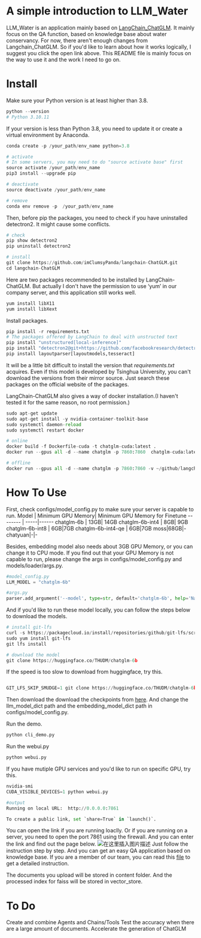 # A simple introduction to LLM_Water

LLM_Water is an application mainly based on [LangChain_ChatGLM](https://github.com/imClumsyPanda/langchain-ChatGLM/tree/master). It mainly focus on the QA function, based on knowledge base about water conservancy. For now, there aren't enough changes from Langchain_ChatGLM. So if you'd like to learn about how it works logically, I suggest you click the open link above. This README file is mainly focus on the way to use it and the work I need to go on.
# Install

Make sure your Python version is at least higher than 3.8.

```python
python --version
# Python 3.10.11
```
If your version is less than Python 3.8, you need to update it or create a virtual environment by Anaconda.

```python
conda create -p /your_path/env_name python=3.8

# activate
# In some servers, you may need to do "source activate base" first
source activate /your_path/env_name
pip3 install --upgrade pip

# deactivate
source deactivate /your_path/env_name

# remove
conda env remove -p  /your_path/env_name
```
Then, before pip the packages, you need to check if you have uninstalled detectron2. It might cause some conflicts.

```python
# check
pip show detectron2
pip uninstall detectron2

# install
git clone https://github.com/imClumsyPanda/langchain-ChatGLM.git
cd langchain-ChatGLM
```
Here are two packages recommended to be installed by LangChain-ChatGLM.
But actually I don't have the permission to use ‘yum’ in our company server, and this application still works well.

```python
yum install libX11
yum install libXext
```
Install packages.
```python
pip install -r requirements.txt
# The packages offered by LangChain to deal with unstructed text
pip install "unstructured[local-inference]"
pip install "detectron2@git+https://github.com/facebookresearch/detectron2.git@v0.6#egg=detectron2"
pip install layoutparser[layoutmodels,tesseract]
```
It will be a little bit difficult to install the version that *requirements.txt* acquires. Even if this model is developed by Tsinghua University, you can't download the versions from  their mirror source. Just search these packages on the official website of the packages.

LangChain-ChatGLM also gives a way of docker installation.(I haven't tested it for the same reason, no root permission.)

```python
sudo apt-get update
sudo apt-get install -y nvidia-container-toolkit-base
sudo systemctl daemon-reload 
sudo systemctl restart docker

# online
docker build -f Dockerfile-cuda -t chatglm-cuda:latest .
docker run --gpus all -d --name chatglm -p 7860:7860  chatglm-cuda:latest

# offline
docker run --gpus all -d --name chatglm -p 7860:7860 -v ~/github/langchain-ChatGLM:/chatGLM  chatglm-cuda:latest
```
# How To Use
First, check configs/model_config.py to make sure your server is capable to run.
Model     | Minimum GPU Memory| Minimum GPU Memory for Finetune
-------- | -----|------
chatglm-6b  | 13GB| 14GB
chatglm-6b-int4  | 8GB| 9GB
chatglm-6b-int8  | 6GB|7GB
chatglm-6b-int4-qe  | 6GB|7GB
moss|68GB|-
chatyuan|-|-

Besides, embedding model also needs about 3GB GPU Memory, or you can change it to CPU mode.
If you find out that your GPU Memory is not capable to run, please change the args in configs/model_config.py and models/loader/args.py.
```python
#model_config.py
LLM_MODEL = "chatglm-6b"

#args.py
parser.add_argument('--model', type=str, default='chatglm-6b', help='Name of the model to load by default.')
```
And if you'd like to run these model locally, you can follow the steps below to download the models.

```python
# install git-lfs
curl -s https://packagecloud.io/install/repositories/github/git-lfs/script.rpm.sh | sudo bash
sudo yum install git-lfs
git lfs install

# download the model
git clone https://huggingface.co/THUDM/chatglm-6b
```
If the speed is too slow to download from huggingface, try this.
```python

GIT_LFS_SKIP_SMUDGE=1 git clone https://huggingface.co/THUDM/chatglm-6b
```
Then download the download the checkpoints from [here](https://cloud.tsinghua.edu.cn/d/fb9f16d6dc8f482596c2/). And change the llm_model_dict path and the embedding_model_dict path in configs/model_config.py.

Run the demo.
```Python
python cli_demo.py
```
Run the webui.py
```Python
python webui.py
```

If you have mutiple GPU services and you'd like to run on specific GPU, try this.

```Python
nvidia-smi
CUDA_VISIBLE_DEVICES=1 python webui.py

#output
Running on local URL:  http://0.0.0.0:7861

To create a public link, set `share=True` in `launch()`.
```
You can open the link if you are running loaclly.
Or if you are running on a server, you need to open the port 7861 using the firewall. And you can enter the link and find out the page below.
![在这里插入图片描述](https://img-blog.csdnimg.cn/740d51f9cb824c9b9df484f2e4f29249.png)
Just follow the instruction step by step. And you can get an easy QA application based on knowledge base. If you are a member of our team, you can read this [file](https://dlut-water.yuque.com/kgo8gd/tnld77/pydd7sgc05g470n0) to get a detailed instruction.

The documents you upload will be stored in content folder. And the processed index for faiss will be stored in vector_store.

# To Do
Create and combine Agents and Chains/Tools
Test the accuracy when there are a large amount of documents.
Accelerate the generation of ChatGLM
